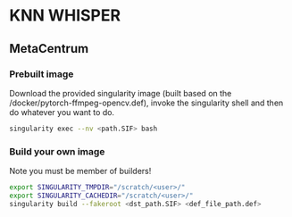 # KNN WHISPER

## MetaCentrum

### Prebuilt image
Download the provided singularity image (built based on the /docker/pytorch-ffmpeg-opencv.def), invoke the singularity shell and then do whatever you want to do.

```bash
singularity exec --nv <path.SIF> bash
```

### Build your own image
Note you must be member of builders!

```bash
export SINGULARITY_TMPDIR="/scratch/<user>/"
export SINGULARITY_CACHEDIR="/scratch/<user>/"
singularity build --fakeroot <dst_path.SIF> <def_file_path.def>
```